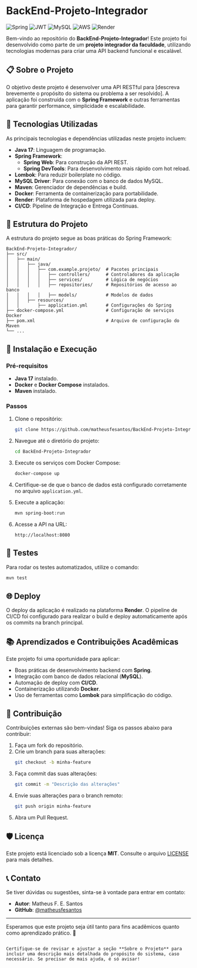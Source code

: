 # BackEnd-Projeto-Integrador
![Spring](https://img.shields.io/badge/Spring-6DB33F?style=for-the-badge&logo=spring&logoColor=white) ![JWT](https://img.shields.io/badge/JWT-000000?style=for-the-badge&logo=jsonwebtokens&logoColor=white) ![MySQL](https://img.shields.io/badge/MySQL-005C84?style=for-the-badge&logo=mysql&logoColor=white) ![AWS](https://img.shields.io/badge/AWS-232F3E?style=for-the-badge&logo=amazonaws&logoColor=white) ![Render](https://img.shields.io/badge/Render-46E3B7?style=for-the-badge&logo=render&logoColor=white)

Bem-vindo ao repositório do **BackEnd-Projeto-Integrador**! Este projeto foi desenvolvido como parte de um **projeto integrador da faculdade**, utilizando tecnologias modernas para criar uma API backend funcional e escalável.

## 📋 Sobre o Projeto

O objetivo deste projeto é desenvolver uma API RESTful para [descreva brevemente o propósito do sistema ou problema a ser resolvido]. A aplicação foi construída com o **Spring Framework** e outras ferramentas para garantir performance, simplicidade e escalabilidade.

## 🚀 Tecnologias Utilizadas

As principais tecnologias e dependências utilizadas neste projeto incluem:

- **Java 17**: Linguagem de programação.
- **Spring Framework**:
  - **Spring Web**: Para construção da API REST.
  - **Spring DevTools**: Para desenvolvimento mais rápido com hot reload.
- **Lombok**: Para reduzir boilerplate no código.
- **MySQL Driver**: Para conexão com o banco de dados MySQL.
- **Maven**: Gerenciador de dependências e build.
- **Docker**: Ferramenta de containerização para portabilidade.
- **Render**: Plataforma de hospedagem utilizada para deploy.
- **CI/CD**: Pipeline de Integração e Entrega Contínuas.

## 📂 Estrutura do Projeto

A estrutura do projeto segue as boas práticas do Spring Framework:

```
BackEnd-Projeto-Integrador/
├── src/
│   ├── main/
│   │   ├── java/
│   │   │   ├── com.example.projeto/  # Pacotes principais
│   │   │   │   ├── controllers/      # Controladores da aplicação
│   │   │   │   ├── services/         # Lógica de negócios
│   │   │   │   ├── repositories/     # Repositórios de acesso ao banco
│   │   │   │   ├── models/           # Modelos de dados
│   │   ├── resources/
│   │       ├── application.yml       # Configurações do Spring
├── docker-compose.yml                # Configuração de serviços Docker
├── pom.xml                           # Arquivo de configuração do Maven
└── ...
```

## 🔧 Instalação e Execução

### Pré-requisitos
- **Java 17** instalado.
- **Docker** e **Docker Compose** instalados.
- **Maven** instalado.

### Passos
1. Clone o repositório:
   ```bash
   git clone https://github.com/matheusfesantos/BackEnd-Projeto-Integrador.git
   ```
2. Navegue até o diretório do projeto:
   ```bash
   cd BackEnd-Projeto-Integrador
   ```

3. Execute os serviços com Docker Compose:
   ```bash
   docker-compose up
   ```

4. Certifique-se de que o banco de dados está configurado corretamente no arquivo `application.yml`.

5. Execute a aplicação:
   ```bash
   mvn spring-boot:run
   ```

6. Acesse a API na URL:
   ```
   http://localhost:8080
   ```

## 🧪 Testes

Para rodar os testes automatizados, utilize o comando:
```bash
mvn test
```

## 🌐 Deploy

O deploy da aplicação é realizado na plataforma **Render**. O pipeline de CI/CD foi configurado para realizar o build e deploy automaticamente após os commits na branch principal.

## 📚 Aprendizados e Contribuições Acadêmicas

Este projeto foi uma oportunidade para aplicar:
- Boas práticas de desenvolvimento backend com **Spring**.
- Integração com banco de dados relacional (**MySQL**).
- Automação de deploy com **CI/CD**.
- Containerização utilizando **Docker**.
- Uso de ferramentas como **Lombok** para simplificação do código.

## 🤝 Contribuição

Contribuições externas são bem-vindas! Siga os passos abaixo para contribuir:

1. Faça um fork do repositório.
2. Crie um branch para suas alterações:
   ```bash
   git checkout -b minha-feature
   ```
3. Faça commit das suas alterações:
   ```bash
   git commit -m "Descrição das alterações"
   ```
4. Envie suas alterações para o branch remoto:
   ```bash
   git push origin minha-feature
   ```
5. Abra um Pull Request.

## 🛡️ Licença

Este projeto está licenciado sob a licença **MIT**. Consulte o arquivo [LICENSE](LICENSE) para mais detalhes.

## 📞 Contato

Se tiver dúvidas ou sugestões, sinta-se à vontade para entrar em contato:
- **Autor**: Matheus F. E. Santos
- **GitHub**: [@matheusfesantos](https://github.com/matheusfesantos)

---

Esperamos que este projeto seja útil tanto para fins acadêmicos quanto como aprendizado prático. 🚀
```

Certifique-se de revisar e ajustar a seção **Sobre o Projeto** para incluir uma descrição mais detalhada do propósito do sistema, caso necessário. Se precisar de mais ajuda, é só avisar!